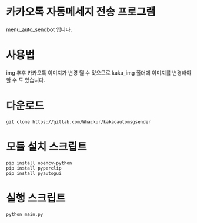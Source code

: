 # 카카오톡 자동메세지 전송 프로그램

menu_auto_sendbot 입니다.

# 사용법

img 추후 카카오톡 이미지가 변경 될 수 있으므로 kaka_img 폴더에 이미지를 변경해야할 수 도 있습니다.

# 다운로드
```
git clone https://gitlab.com/Whackur/kakaoautomsgsender
```

# 모듈 설치 스크립트

```
pip install opencv-python
pip install pyperclip
pip install pyautogui
```

# 실행 스크립트
```
python main.py
```